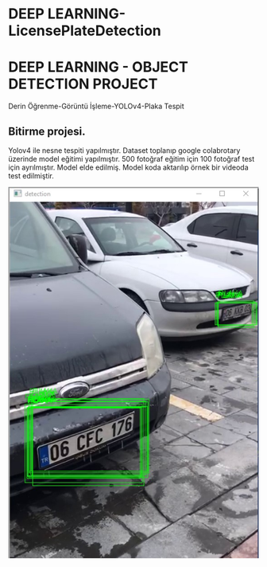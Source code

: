 # DEEP LEARNING-LicensePlateDetection

# DEEP LEARNING - OBJECT DETECTION PROJECT

Derin Öğrenme-Görüntü İşleme-YOLOv4-Plaka Tespit

## Bitirme projesi.
 Yolov4 ile nesne tespiti yapılmıştır. Dataset toplanıp google colabrotary üzerinde model eğitimi yapılmıştır. 500 fotoğraf eğitim için 100 fotoğraf test için ayrılmıştır. Model elde edilmiş. Model koda aktarılıp örnek bir videoda test edilmiştir.

 ![detection](detection.jpg)



